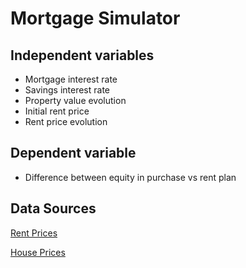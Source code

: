 # Mortgage Simulator

## Independent variables

- Mortgage interest rate
- Savings interest rate
- Property value evolution
- Initial rent price
- Rent price evolution

## Dependent variable

- Difference between equity in purchase vs rent plan

## Data Sources

[Rent Prices](https://www.ons.gov.uk/economy/inflationandpriceindices/bulletins/indexofprivatehousingrentalprices/january2023#:~:text=1.-,Main%20points,12%20months%20to%20January%202023.)

[House Prices](https://www.ons.gov.uk/economy/inflationandpriceindices/bulletins/housepriceindex/march2021)
